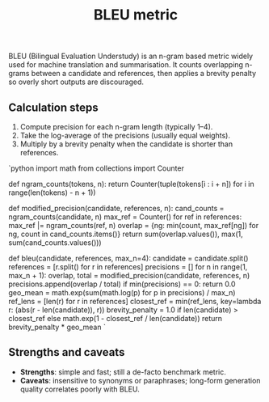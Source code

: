 ﻿---
title: BLEU metric
pre: "4.6.1"
weight: 1
---

BLEU (Bilingual Evaluation Understudy) is an n-gram based metric widely used for machine translation and summarisation. It counts overlapping n-grams between a candidate and references, then applies a brevity penalty so overly short outputs are discouraged.

## Calculation steps

1. Compute precision for each n-gram length (typically 1–4).
2. Take the log-average of the precisions (usually equal weights).
3. Multiply by a brevity penalty when the candidate is shorter than references.

`python
import math
from collections import Counter

def ngram_counts(tokens, n):
    return Counter(tuple(tokens[i : i + n]) for i in range(len(tokens) - n + 1))

def modified_precision(candidate, references, n):
    cand_counts = ngram_counts(candidate, n)
    max_ref = Counter()
    for ref in references:
        max_ref |= ngram_counts(ref, n)
    overlap = {ng: min(count, max_ref[ng]) for ng, count in cand_counts.items()}
    return sum(overlap.values()), max(1, sum(cand_counts.values()))

def bleu(candidate, references, max_n=4):
    candidate = candidate.split()
    references = [r.split() for r in references]
    precisions = []
    for n in range(1, max_n + 1):
        overlap, total = modified_precision(candidate, references, n)
        precisions.append(overlap / total)
    if min(precisions) == 0:
        return 0.0
    geo_mean = math.exp(sum(math.log(p) for p in precisions) / max_n)
    ref_lens = [len(r) for r in references]
    closest_ref = min(ref_lens, key=lambda r: (abs(r - len(candidate)), r))
    brevity_penalty = 1.0 if len(candidate) > closest_ref else math.exp(1 - closest_ref / len(candidate))
    return brevity_penalty * geo_mean
`

## Strengths and caveats

- **Strengths**: simple and fast; still a de-facto benchmark metric.
- **Caveats**: insensitive to synonyms or paraphrases; long-form generation quality correlates poorly with BLEU.
